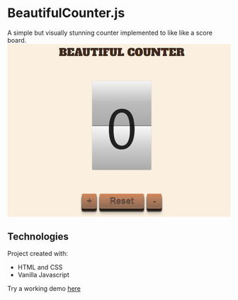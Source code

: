 # BeautifulCounter.js
A simple but visually stunning counter implemented to like like a score board.
![name-of-you-image](https://github.com/andreadelorenzis/beautiful-counter.js/blob/main/assets/img/screen_app.PNG?raw=true)
## Technologies
Project created with:
- HTML and CSS
- Vanilla Javascript

Try a working demo <a href="https://www.andreadelorenzis.com/project_1_page/counter.html" target="_blank">here</a>

